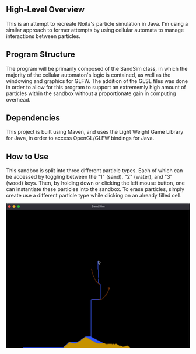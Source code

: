 ## High-Level Overview

This is an attempt to recreate Noita's particle simulation in Java. I'm using a similar approach to former attempts by using cellular automata to manage interactions between particles.

## Program Structure

The program will be primarily composed of the SandSim class, in which the majority of the cellular automaton's logic is contained, as well as the windowing and graphics for GLFW. The addition of the GLSL files was done in order to allow for this program to support an 
extrememly high amount of particles within the sandbox without a proportionate gain in computing overhead.

## Dependencies

This project is built using Maven, and uses the Light Weight Game Library for Java, in order to access OpenGL/GLFW bindings for Java.

## How to Use

This sandbox is split into three different particle types. Each of which can be accessed by toggling between the "1" (sand), "2" (water), and "3" (wood) keys. Then, by holding down or clicking the left mouse button, one can instantiate these particles into the sandbox. To erase particles, simply create use a different particle type while clicking on an already filled cell.

![alt text](image-1.png)


